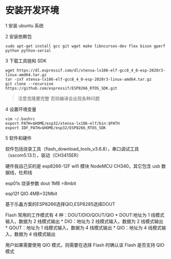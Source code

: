 # 安装开发环境

1 安装 ubuntu 系统

2 安装依赖包

```
sudo apt-get install gcc git wget make libncurses-dev flex bison gperf python python-serial
```

3 下载工具链和 SDK

```
wget https://dl.espressif.com/dl/xtensa-lx106-elf-gcc8_4_0-esp-2020r3-linux-amd64.tar.gz
tar -zxf xtensa-lx106-elf-gcc8_4_0-esp-2020r3-linux-amd64.tar.gz
git clone --recursive https://github.com/espressif/ESP8266_RTOS_SDK.git
```

> 注意克隆要完整 否则编译会出现各种问题

4 设置环境变量

```
vim ~/.bashrc
export PATH=$HOME/esp32/xtensa-lx106-elf/bin:$PATH
export IDF_PATH=$HOME/esp32/ESP8266_RTOS_SDK
```

5 软件和硬件

软件包括烧录工具（flash_download_tools_v3.6.8），串口调试工具（sscom5.13.1），驱动（CH341SER）

硬件我自己买的是 esp8266-12F wifi 模块 NodeMCU CH340，其它包含 usb 数据线，杜邦线

esp01s 烧录参数 dout 1MB =8mbit

esp12f QIO  4MB=32Mbit

基于乐鑫方案的ESP8266选择QIO,ESP8285选择DOUT

Flash 常用的工作模式有 4 种：DOUT/DIO/QOUT/QIO
\* DOUT:地址为 1 线模式输入，数据为 2 线模式输出
\* DIO：地址为 2 线模式输入，数据为 2 线模式输出
\* QOUT：地址为 1 线模式输入，数据为 4 线模式输出
\* QIO：地址为 4 线模式输入，数据为 4 线模式输出

用户如果需要使用 QIO 模式，则需要在选择 Flash 时确认该 Flash 是否支持 QIO 模式
